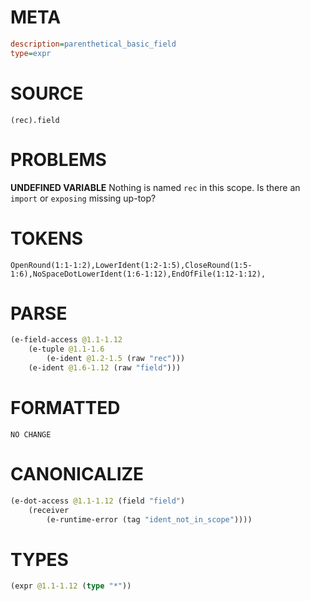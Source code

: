 # META
~~~ini
description=parenthetical_basic_field
type=expr
~~~
# SOURCE
~~~roc
(rec).field
~~~
# PROBLEMS
**UNDEFINED VARIABLE**
Nothing is named `rec` in this scope.
Is there an `import` or `exposing` missing up-top?

# TOKENS
~~~zig
OpenRound(1:1-1:2),LowerIdent(1:2-1:5),CloseRound(1:5-1:6),NoSpaceDotLowerIdent(1:6-1:12),EndOfFile(1:12-1:12),
~~~
# PARSE
~~~clojure
(e-field-access @1.1-1.12
	(e-tuple @1.1-1.6
		(e-ident @1.2-1.5 (raw "rec")))
	(e-ident @1.6-1.12 (raw "field")))
~~~
# FORMATTED
~~~roc
NO CHANGE
~~~
# CANONICALIZE
~~~clojure
(e-dot-access @1.1-1.12 (field "field")
	(receiver
		(e-runtime-error (tag "ident_not_in_scope"))))
~~~
# TYPES
~~~clojure
(expr @1.1-1.12 (type "*"))
~~~
